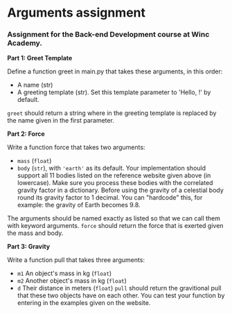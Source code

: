 # Arguments assignment

### Assignment for the Back-end Development course at Winc Academy.


**Part 1: Greet Template**

Define a function greet in main.py that takes these arguments, in this order:

- A name (str)
- A greeting template (str). Set this template parameter to 'Hello, <name>!' by default.

`greet` should return a string where <name> in the greeting template is replaced by the name given in the first parameter.

 
**Part 2: Force**

Write a function force that takes two arguments:

- `mass` (`float`)
- `body` (`str`), with `'earth'` as its default. Your implementation should support all 11 bodies listed on the reference website given above (in lowercase). Make sure you process these bodies with the correlated gravity factor in a dictionary. Before using the gravity of a celestial body round its gravity factor to 1 decimal. You can "hardcode" this, for example: the gravity of Earth becomes 9.8.

The arguments should be named exactly as listed so that we can call them with keyword arguments. `force` should return the force that is exerted given the mass and body.


**Part 3: Gravity**

Write a function pull that takes three arguments:

- `m1` An object's mass in kg (`float`)
- `m2` Another object's mass in kg (`float`)
- `d` Their distance in meters (`float`)
`pull` should return the gravitional pull that these two objects have on each other. You can test your function by entering in the examples given on the website.

